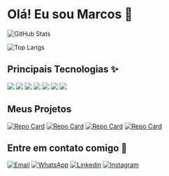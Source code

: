 # Olá! Eu sou Marcos 👋

![GitHub Stats](https://github-readme-stats.vercel.app/api?username=MarcosSC00&theme=transparent&bg_color=000&border_color=30A3DC&hide=stars&show_icons=true&icon_color=30A3DC&title_color=E94D5F&text_color=FFF)

![Top Langs](https://github-readme-stats-git-masterrstaa-rickstaa.vercel.app/api/top-langs/?username=MarcosSC00&bg_color=000&border_color=30A3DC&title_color=E94D5F&text_color=FFF)

## Principais Tecnologias ✨

![](https://img.shields.io/badge/Spring-6DB33F?style=for-the-badge&logo=spring&logoColor=white) ![](https://img.shields.io/badge/Java-ED8B00?style=for-the-badge&logo=openjdk&logoColor=white) ![](https://img.shields.io/badge/HTML5-E34F26?style=for-the-badge&logo=html5&logoColor=white) ![](https://img.shields.io/badge/MySQL-1572B6?style=for-the-badge&logo=mysql&logoColor=white) ![](https://img.shields.io/badge/ReactJS-61DAFB?style=for-the-badge&logo=react&logoColor=black) ![](https://img.shields.io/badge/JavaScript-F7DF1E?style=for-the-badge&logo=javascript&logoColor=black) ![](https://img.shields.io/badge/TailwindCSS-06B6D4?style=for-the-badge&logo=tailwindcss&logoColor=white)

## Meus Projetos

[![Repo Card](https://github-readme-stats.vercel.app/api/pin/?username=MarcosSC00&repo=site-DoctorCare&bg_color=000&border_color=30A3DC&show_icons=true&icon_color=30A3DC&title_color=E94D5F&text_color=FFF)](https://github.com/MarcosSC00/site-DoctorCare) [![Repo Card](https://github-readme-stats.vercel.app/api/pin/?username=MarcosSC00&repo=events-page&bg_color=000&border_color=30A3DC&show_icons=true&icon_color=30A3DC&title_color=E94D5F&text_color=FFF)](https://github.com/MarcosSC00/events-page)  [![Repo Card](https://github-readme-stats.vercel.app/api/pin/?username=MarcosSC00&repo=app-flix&bg_color=000&border_color=30A3DC&show_icons=true&icon_color=30A3DC&title_color=E94D5F&text_color=FFF)](https://github.com/MarcosSC00/app-flix)  [![Repo Card](https://github-readme-stats.vercel.app/api/pin/?username=MarcosSC00&repo=note-app&bg_color=000&border_color=30A3DC&show_icons=true&icon_color=30A3DC&title_color=E94D5F&text_color=FFF)](https://github.com/MarcosSC00/note-app)

## Entre em contato comigo 🙋

[![Email](https://img.shields.io/badge/Gmail-D14836?style=for-the-badge&logo=gmail&logoColor=white)](mailto:msilvachaves02@gmail.com) [![WhatsApp](https://img.shields.io/badge/WhatsApp-25D366?style=for-the-badge&logo=whatsapp&logoColor=white)](https://wa.me/5598982488698) [![Linkedin](https://img.shields.io/badge/LinkedIn-0077B5?style=for-the-badge&logo=linkedin&logoColor=white)](https://www.linkedin.com/in/marcos-silva-chaves/) [![Instagram](https://img.shields.io/badge/Instagram-E4405F?style=for-the-badge&logo=instagram&logoColor=white)](https://www.instagram.com/marcos_silva_chaves)

